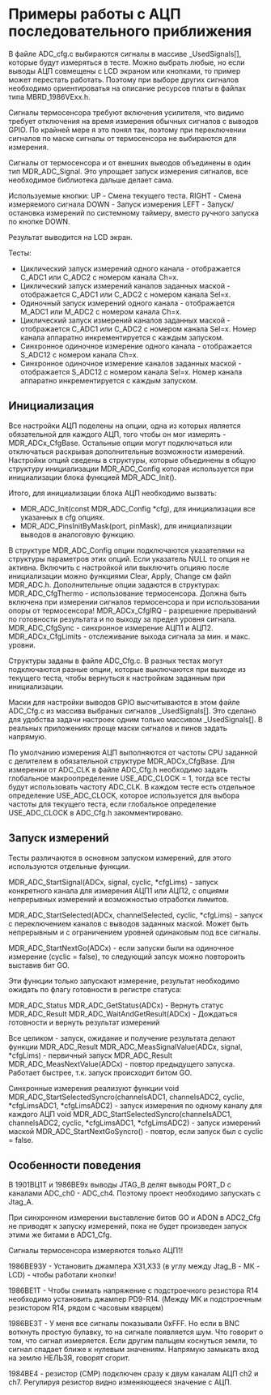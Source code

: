 # Примеры работы с АЦП последовательного приближения

В файле ADC_cfg.c выбираются сигналы в массиве _UsedSignals[], которые будут измеряться в тесте. Можно выбрать любые, но если выводы АЦП совмещены с LCD экраном или кнопками, то пример может перестать работать. Поэтому при выборе других сигналов необходимо ориентироватья на описание ресурсов платы в файлах типа MBRD_1986VExx.h.

Сигналы термосенсора требуют включения усилителя, что видимо требует отключения на время измерения обычных сигналов с выводов GPIO. По крайней мере я это понял так, поэтому при переключении сигналов по маске сигналы от термосенсора не выбираются для измерения.

Сигналы от термосенсора и от внешних выводов объединены в один тип MDR_ADC_Signal. Это упрощает запуск измерения сигналов, все необходимое библиотека дальше делает сама.

Используемые кнопки:
  UP - Смена текущего теста. 
  RIGHT - Смена измеряемого сигнала
  DOWN - Запуск измерения
  LEFT - Запуск/остановка измерений по системному таймеру, вместо ручного запуска по кнопке DOWN.

Результат выводится на LCD экран.

Тесты:
  - Циклический запуск измерений одного канала - отображается C_ADC1 или C_ADC2 с номером канала Ch=x.
  - Циклический запуск измерений каналов заданных маской - отображается C_ADC1 или C_ADC2 с номером канала Sel=x.
  - Одиночный запуск измерений одного канала - отображается М_ADC1 или М_ADC2 с номером канала Ch=x.
  - Циклический запуск измерений каналов заданных маской - отображается C_ADC1 или C_ADC2 с номером канала Sel=x. Номер канала аппаратно инкрементируется с каждым запуском.
  - Синхронное одиночное измерение одного канала - отображается S_ADC12 с номером канала Ch=x.
  - Синхронное одиночное измерение каналов заданных маской - отображается S_ADC12 с номером канала Sel=x. Номер канала аппаратно инкрементируется с каждым запуском.


## Инициализация

Все настройки АЦП поделены на опции, одна из которых является обязательной для каждого АЦП, того чтобы он мог измерять - MDR_ADCx_CfgBase. Остальные опции могут подключаться или отключаться раскрывая дополнительные возможности измерений. Настройки опций сведены в структуры, которые объединены в общую структуру инициализации MDR_ADC_Config которая используется при инициализации блока функцией MDR_ADC_Init().

Итого, для инициализации блока АЦП необходимо вызвать:
  - MDR_ADC_Init(const MDR_ADC_Config *cfg), для инициализации все указанных в cfg опциях.
  - MDR_ADC_PinsInitByMask(port, pinMask), для инициализации выводов в аналоговую функцию.

В структуре MDR_ADC_Config опции подключаются указателями на структуры параметров этих опций. Если указатель NULL то опция не активна. Включить с настройкой или выключить опцияю после инициализации можно функциями Clear, Apply, Change см файл MDR_ADC.h.
Дополнительные опции задаются в структурах:
  MDR_ADC_CfgThermo - использование термосенсора. Должна быть включена при измерении сигналов термосенсора и при использовании опоры от термосенсора!
  MDR_ADCx_CfgIRQ - разрешение прерываний по готовности результата и по выходу за предел уровня сигнала.
  MDR_ADC_CfgSync - синхронное измерение АЦП1 и АЦП2.
  MDR_ADCx_CfgLimits - отслеживание выхода сигнала за мин. и макс. уровни.

Структуры заданы в файле ADC_Cfg.с. В разных тестах могут подключаются разные опции, которые выключаются при выходе из текущего теста, чтобы вернуться к настройкам заданным при инициализации.

Маски для настройки выводов GPIO высчитываются в этом файле ADC_Cfg.с из массива выбраных сигналов _UsedSignals[]. Это сделано для удобства задачи настроек одним только массивом _UsedSignals[]. В реальных приложениях проще маски сигналов и пинов задать напрямую.

По умолчанию измерения АЦП выполняются от частоты CPU заданной с делителем в обязательной структуре MDR_ADCx_CfgBase. Для измерении от ADC_CLK в файле ADC_Cfg.h необходимо задать глобальное макроопределение USE_ADC_CLOCK = 1, тогда все тесты будут использовать частоту ADC_CLK. В каждом тесте есть отдельное определение USE_ADC_CLOCK, которое используется для выбора частоты для текущего теста, если глобальное определение USE_ADC_CLOCK в ADC_Cfg.h закомментировано.


## Запуск измерений

Тесты различаются в основном запуском измерений, для этого используются отдельные функции.

MDR_ADC_StartSignal(ADCx, signal, cyclic, *cfgLims) - запуск конкретного канала для измерения АЦП1 или АЦП2, с опциями непрерывных измерений и возможностью отработки лимитов.

MDR_ADC_StartSelected(ADCx, channelSelected, cyclic, *cfgLims) - запуск с переключением каналов с выводов заданных маской. Может быть непрерывным и с ограничением уровней одинаковым под все сигналы.

MDR_ADC_StartNextGo(ADCx) - если запуски были на одиночное измерение (cyclic = false), то следующий запсук можно повтороить выставив бит GO.

Эти функции только запускают измерение, результат необходимо ожидать по флагу готовности в регистре статуса:

MDR_ADC_Status MDR_ADC_GetStatus(ADCx) - Вернуть статус
MDR_ADC_Result MDR_ADC_WaitAndGetResult(ADCx) - Дождаться готовности и вернуть результат измерений

Все целиком - запуск, ожидание и получение результата делают функции
MDR_ADC_Result MDR_ADC_MeasSignalValue(ADCx, signal, *cfgLims) - первичный запуск
MDR_ADC_Result MDR_ADC_MeasNextValue(ADCx) - повтор предыдущего запуска. Работает быстрее, т.к. запуск происходит битом GO.

Синхронные измерения реализуют функции
void MDR_ADC_StartSelectedSyncro(channelsADC1, channelsADC2, cyclic, *cfgLimsADC1, *cfgLimsADC2) - запуск измерения по одному каналу для каждого АЦП
void MDR_ADC_StartSelectedSyncro(channelsADC1, channelsADC2, cyclic, *cfgLimsADC1, *cfgLimsADC2) - запуск измерений маской
MDR_ADC_StartNextGoSyncro() - повтор, если запуск был с cyclic = false.


## Особенности поведения

В 1901ВЦ1Т и 1986ВЕ9х выводы JTAG_B делят выводы PORT_D с каналами ADC_ch0 - ADC_ch4. Поэтому проект необходимо запускать с Jtag_A.

При синхронном измерении выставление битов GO и ADON в ADC2_Cfg не приводят к запуску измерений, пока не будет произведен запуск этими же битами в ADC1_Cfg.

Сигналы термосенсора измеряются только АЦП1!

1986ВЕ93У - Установить джампера Х31,Х33 (в углу между Jtag_B - МК - LCD) - чтобы работали кнопки!

1986ВЕ1Т - Чтобы снимать напряжение с подстроечного резистора R14 необходимо установить джампер PD9-R14. (Между МК и подстроечным резистором R14, рядом с часовым кварцем)

1986ВЕ3Т - У меня все сигналы показывали 0xFFF. Но если в BNC воткнуть простую булавку, то на сигнале появляется шум. Что говорит о том, что сигнал измеряется. Если другим пальцем коснуться земли, то сигнал спадает ближе к нулевым значениям. Напрямую замыкать вход на землю НЕЛЬЗЯ, говорят сгорит.

1984ВЕ4 - резистор (CMP) подключен сразу к двум каналам АЦП ch2 и ch7. Регулируя резистор видно изменяющееся значение с АЦП.
